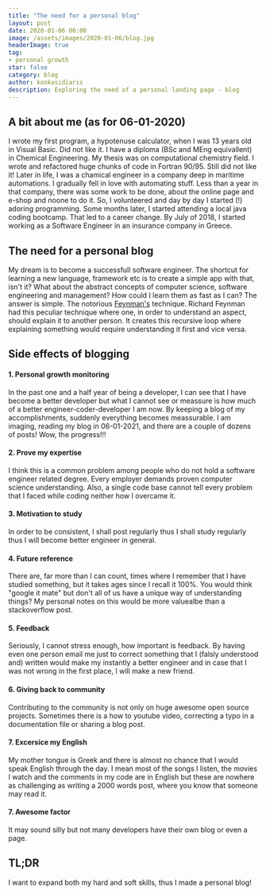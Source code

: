 ```yaml
---
title: "The need for a personal blog"
layout: post
date: 2020-01-06 06:00
image: /assets/images/2020-01-06/blog.jpg
headerImage: true
tag:
- personal growth
star: false
category: blog
author: konkasidiaris
description: Exploring the need of a personal landing page - blog
---
```


## A bit about me (as for 06-01-2020)

I wrote my first program, a hypotenuse calculator, when I was 13 years old in Visual Basic. Did not like it. I have a diploma (BSc and MEng equivallent) in Chemical Engineering. My thesis was on computational chemistry field. I wrote and refactored huge chunks of code in Fortran 90/95. Still did not like it! Later in life, I was a chamical engineer in a company deep in maritime automations. I gradually fell in love with automating stuff. Less than a year in that company, there was some work to be done, about the online page and e-shop and noone to do it. So, I volunteered and day by day I started (!) adoring programming.
Some months later, I started attending a local java coding bootcamp. That led to a career change. By July of 2018, I started working as a Software Engineer in an insurance company in Greece.

## The need for a personal blog

My dream is to become a successfull software engineer. The shortcut for learning a new language, framework etc is to create a simple app with that, isn't it? What about the abstract concepts of computer science, software engineering and management? How could I learn them as fast as I can? The answer is simple. The notorious [Feynman's](https://en.wikipedia.org/wiki/Richard_Feynman) technique. Richard Feynman had this peculiar technique where one, in order to understand an aspect, should explain it to another person. It creates this recursive loop where explaining something would require understanding it first and vice versa.

## Side effects of blogging

#### 1. Personal growth monitoring
In the past one and a half year of being a developer, I can see that I have become a better developer but what I cannot see or meassure is how much of a better engineer-coder-developer I am now. By keeping a blog of my accomplishments, suddenly everything becomes meassurable. I am imaging, reading my blog in 06-01-2021, and there are a couple of dozens of posts! Wow, the progress!!!
#### 2. Prove my expertise
I think this is a common problem among people who do not hold a software engineer related degree. Every employer demands proven computer science understanding. Also, a single code base cannot tell every problem that I faced while coding neither how I overcame it.
#### 3. Motivation to study
In order to be consistent, I shall post regularly thus I shall study regularly thus I will become better engineer in general.
#### 4. Future reference
There are, far more than I can count, times where I remember that I have studied something, but it takes ages since I recall it 100%. You would think "google it mate" but don't all of us have a unique way of understanding things? My personal notes on this would be more valuealbe than a stackoverflow post.
#### 5. Feedback
Seriously, I cannot stress enough, how important is feedback. By having even one person email me just to correct something that I (falsly understood and) written would make my instantly a better engineer and in case that I was not wrong in the first place, I will make a new friend.
#### 6. Giving back to community
Contributing to the community is not only on huge awesome open source projects. Sometimes there is a how to youtube video, correcting a typo in a documentation file or sharing a blog post.
#### 7. Excersice my English
My mother tongue is Greek and there is almost no chance that I would speak English through the day. I mean most of the songs I listen, the movies I watch and the comments in my code are in English but these are nowhere as challenging as writing a 2000 words post, where you know that someone may read it.
#### 7. Awesome factor
It may sound silly but not many developers have their own blog or even a page.

## TL;DR
I want to expand both my hard and soft skills, thus I made a personal blog!